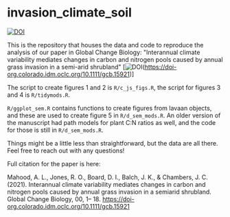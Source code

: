 # invasion_climate_soil



[![DOI](https://zenodo.org/badge/DOI/10.5281/zenodo.5176664.svg)](https://doi.org/10.5281/zenodo.5176664)


This is the repository that houses the data and code to reproduce the analysis of our paper in Global Change Biology: "Interannual climate variability mediates changes in carbon and nitrogen pools caused by annual grass invasion in a semi-arid shrubland" [![DOI](https://zenodo.org/badge/DOI/10.5281/zenodo.5176664.svg)(https://doi-org.colorado.idm.oclc.org/10.1111/gcb.15921)]


The script to create figures 1 and 2 is `R/c_js_figs.R`, the script for figures 3 and 4 is `R/tidymods.R`.

`R/ggplot_sem.R` contains functions to create figures from lavaan objects, and these are used to create figure 5 in `R/d_sem_mods.R`. An older version of the manuscript had path models for plant C:N ratios as well, and the code for those is still in `R/d_sem_mods.R`.

Things might be a little less than straightforward, but the data are all there. Feel free to reach out with any questions!

Full citation for the paper is here:

Mahood, A. L., Jones, R. O., Board, D. I., Balch, J. K., & Chambers, J. C. (2021). Interannual climate variability mediates changes in carbon and nitrogen pools caused by annual grass invasion in a semiarid shrubland. Global Change Biology, 00, 1– 18. https://doi-org.colorado.idm.oclc.org/10.1111/gcb.15921 
